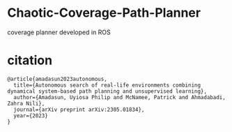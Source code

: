 # Chaotic-Coverage-Path-Planner
coverage planner developed in ROS

# citation
```
@article{amadasun2023autonomous,
  title={Autonomous search of real-life environments combining dynamical system-based path planning and unsupervised learning},
  author={Amadasun, Uyiosa Philip and McNamee, Patrick and Ahmadabadi, Zahra Nili},
  journal={arXiv preprint arXiv:2305.01834},
  year={2023}
}
```

